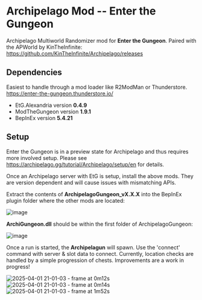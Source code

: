 # Archipelago Mod -- Enter the Gungeon
Archipelago Multiworld Randomizer mod for **Enter the Gungeon**. 
Paired with the APWorld by KinTheInfinite: https://github.com/KinTheInfinite/Archipelago/releases

## Dependencies
Easiest to handle through a mod loader like R2ModMan or Thunderstore.
https://enter-the-gungeon.thunderstore.io/

 - EtG.Alexandria version **0.4.9**
 - ModTheGungeon version **1.9.1**
 - BepInEx version **5.4.21**

 ## Setup
 Enter the Gungeon is in a preview state for Archipelago and thus requires more involved setup. Please see https://archipelago.gg/tutorial/Archipelago/setup/en for details.

 Once an Archipelago server with EtG is setup, install the above mods. They are version dependent and will cause issues with mismatching APIs.

 Extract the contents of **ArchipelagoGungeon_vX.X.X** into the BepInEx plugin folder where the other mods are located:
 
 ![image](https://github.com/user-attachments/assets/f6368910-eebf-4152-990f-6257b5b74d6c)

 **ArchiGungeon.dll** should be within the first folder of ArchipelagoGungeon:
 
 ![image](https://github.com/user-attachments/assets/1dd46d36-5831-4f91-a232-85cecce09111)

Once a run is started, the **Archipelagun** will spawn. Use the 'connect' command with server & slot data to connect.
Currently, location checks are handled by a simple progression of chests. Improvements are a work in progress!

![2025-04-01 21-01-03 - frame at 0m12s](https://github.com/user-attachments/assets/c11813ad-db62-4c87-a7e6-9d3f7de07ed0)
![2025-04-01 21-01-03 - frame at 0m14s](https://github.com/user-attachments/assets/293226a0-f645-4b03-bcb2-64ceeb34478c)
![2025-04-01 21-01-03 - frame at 1m52s](https://github.com/user-attachments/assets/8aa1f866-58aa-405c-9774-cb7cf6968e09)

